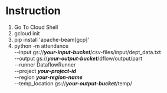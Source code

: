 # Instruction

1)  Go To Cloud Shell
2)  gcloud init
3)  pip install 'apache-beam[gcp]'
4)  python -m attendance \
	--input gs://***your-input-bucket***/csv-files/input/dept_data.txt \
	--output gs://***your-output-bucket***/dflow/output/part \
	--runner DataflowRunner \
	--project ***your-project-id*** \
	--region ***your-region-name*** \
	--temp_location gs://***your-output-bucket***/temp/ 
